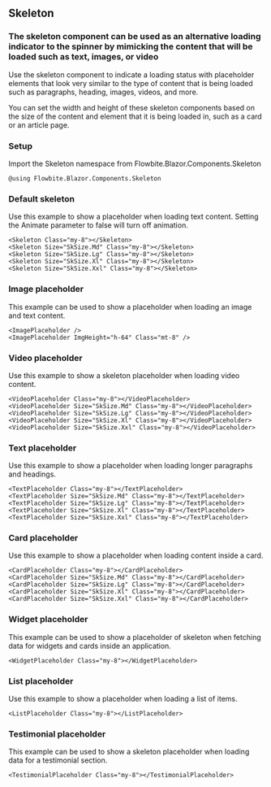 ## Skeleton

### The skeleton component can be used as an alternative loading indicator to the spinner by mimicking the content that will be loaded such as text, images, or video

Use the skeleton component to indicate a loading status with placeholder elements that look very similar to the type of content that is being loaded such as paragraphs, heading, images, videos, and more.

You can set the width and height of these skeleton components based on the size of the content and element that it is being loaded in, such as a card or an article page.
    

### Setup
Import the Skeleton namespace from Flowbite.Blazor.Components.Skeleton

```razor    
@using Flowbite.Blazor.Components.Skeleton
```
### Default skeleton
Use this example to show a placeholder when loading text content. Setting the Animate parameter to false will turn off animation.

```razor
<Skeleton Class="my-8"></Skeleton>
<Skeleton Size="SkSize.Md" Class="my-8"></Skeleton>
<Skeleton Size="SkSize.Lg" Class="my-8"></Skeleton>
<Skeleton Size="SkSize.Xl" Class="my-8"></Skeleton>
<Skeleton Size="SkSize.Xxl" Class="my-8"></Skeleton>
```
    
### Image placeholder
This example can be used to show a placeholder when loading an image and text content.

```razor
<ImagePlaceholder />
<ImagePlaceholder ImgHeight="h-64" Class="mt-8" />
```

### Video placeholder
Use this example to show a skeleton placeholder when loading video content.

```razor
<VideoPlaceholder Class="my-8"></VideoPlaceholder>
<VideoPlaceholder Size="SkSize.Md" Class="my-8"></VideoPlaceholder>
<VideoPlaceholder Size="SkSize.Lg" Class="my-8"></VideoPlaceholder>
<VideoPlaceholder Size="SkSize.Xl" Class="my-8"></VideoPlaceholder>
<VideoPlaceholder Size="SkSize.Xxl" Class="my-8"></VideoPlaceholder>
```
    
### Text placeholder
Use this example to show a placeholder when loading longer paragraphs and headings.

```razor
<TextPlaceholder Class="my-8"></TextPlaceholder>
<TextPlaceholder Size="SkSize.Md" Class="my-8"></TextPlaceholder>
<TextPlaceholder Size="SkSize.Lg" Class="my-8"></TextPlaceholder>
<TextPlaceholder Size="SkSize.Xl" Class="my-8"></TextPlaceholder>
<TextPlaceholder Size="SkSize.Xxl" Class="my-8"></TextPlaceholder>
```
    
### Card placeholder
Use this example to show a placeholder when loading content inside a card.

```razor
<CardPlaceholder Class="my-8"></CardPlaceholder>
<CardPlaceholder Size="SkSize.Md" Class="my-8"></CardPlaceholder>
<CardPlaceholder Size="SkSize.Lg" Class="my-8"></CardPlaceholder>
<CardPlaceholder Size="SkSize.Xl" Class="my-8"></CardPlaceholder>
<CardPlaceholder Size="SkSize.Xxl" Class="my-8"></CardPlaceholder>
```
    
### Widget placeholder
This example can be used to show a placeholder of skeleton when fetching data for widgets and cards inside an application.

```razor
<WidgetPlaceholder Class="my-8"></WidgetPlaceholder>
```
### List placeholder
Use this example to show a placeholder when loading a list of items.

```razor
<ListPlaceholder Class="my-8"></ListPlaceholder>
```
### Testimonial placeholder
This example can be used to show a skeleton placeholder when loading data for a testimonial section.
```razor
<TestimonialPlaceholder Class="my-8"></TestimonialPlaceholder>
```
